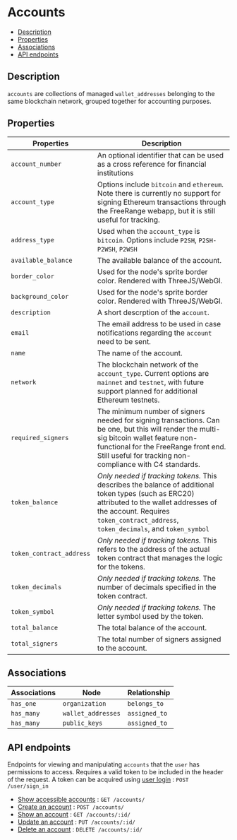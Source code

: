 # Accounts

- [Description](#description)
- [Properties](#properties)
- [Associations](#associations)
- [API endpoints](#api-endpoints)

## Description

`accounts` are collections of managed `wallet_addresses` belonging to the same blockchain network, grouped together for accounting purposes.

## Properties

| Properties | Description |
| --- | --- |
| `account_number` | An optional identifier that can be used as a cross reference for financial institutions  |
| `account_type` | Options include `bitcoin` and `ethereum`. Note there is currently no support for signing Ethereum transactions through the FreeRange webapp, but it is still useful for tracking.  |
| `address_type` | Used when the `account_type` is `bitcoin`. Options include `P2SH`, `P2SH-P2WSH`, `P2WSH` |
| `available_balance` | The available balance of the account. | 
| `border_color` | Used for the node's sprite border color. Rendered with ThreeJS/WebGl. |
| `background_color` | Used for the node's sprite border color. Rendered with ThreeJS/WebGl. |
| `description` | A short descrption of the `account`. |
| `email` | The email address to be used in case notifications regarding the `account` need to be sent.  |
| `name` | The name of the account. |
| `network` | The blockchain network of the `account_type`. Current options are `mainnet` and `testnet`, with future support planned for additional Ethereum testnets. |
| `required_signers` | The minimum number of signers needed for signing transactions. Can be one, but this will render the multi-sig bitcoin wallet feature non-functional for the FreeRange front end. Still useful for tracking non-compliance with C4 standards. |
| `token_balance` | *Only needed if tracking tokens.* This describes the balance of additional token types (such as ERC20) attributed to the wallet addresses of the account. Requires `token_contract_address`, `token_decimals`, and `token_symbol` |
| `token_contract_address` | *Only needed if tracking tokens.* This refers to the address of the actual token contract that manages the logic for the tokens. |
| `token_decimals` | *Only needed if tracking tokens.* The number of decimals specified in the token contract.  |
| `token_symbol` | *Only needed if tracking tokens.* The letter symbol used by the token. |
| `total_balance` | The total balance of the account. |
| `total_signers` | The total number of signers assigned to the account. |

## Associations

| Associations | Node | Relationship |
| --- | --- | --- |
| `has_one` | `organization` | `belongs_to` |
| `has_many` | `wallet_addresses` | `assigned_to` |
| `has_many` | `public_keys` | `assigned_to` |

## API endpoints

Endpoints for viewing and manipulating `accounts` that the `user` has permissions to access. Requires a valid token to be included in the header of the request. A token can be acquired using [user login](../../api_docs/open/login.md) : `POST /user/sign_in`

* [Show accessible accounts](get.md) : `GET /accounts/`
* [Create an account](post.md) : `POST /accounts/`
* [Show an account](id/get.md) : `GET /accounts/:id/`
* [Update an account](id/put.md) : `PUT /accounts/:id/`
* [Delete an account](id/delete.md) : `DELETE /accounts/:id/`